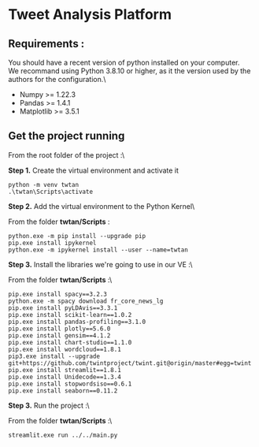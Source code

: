 # Tweet Analysis Platform

## Requirements :
You should have a recent version of python installed on your computer.\
We recommand using Python 3.8.10 or higher, as it the version used by the authors for the configuration.\
- Numpy >= 1.22.3
- Pandas >= 1.4.1
- Matplotlib >= 3.5.1

## Get the project running
From the root folder of the project :\

**Step 1.** Create the virtual environment and activate it

```console
python -m venv twtan
.\twtan\Scripts\activate
```
**Step 2.** Add the virtual environment to the Python Kernel\

From the folder **twtan/Scripts** : 

```console
python.exe -m pip install --upgrade pip
pip.exe install ipykernel 
python.exe -m ipykernel install --user --name=twtan
```

**Step 3.** Install the libraries we're going to use in our VE :\

From the folder **twtan/Scripts** :\ 

```console
pip.exe install spacy==3.2.3
python.exe -m spacy download fr_core_news_lg
pip.exe install pyLDAvis==3.3.1
pip.exe install scikit-learn==1.0.2
pip.exe install pandas-profiling==3.1.0
pip.exe install plotly==5.6.0
pip.exe install gensim==4.1.2
pip.exe install chart-studio==1.1.0
pip.exe install wordcloud==1.8.1
pip3.exe install --upgrade git+https://github.com/twintproject/twint.git@origin/master#egg=twint
pip.exe install streamlit==1.8.1 
pip.exe install Unidecode==1.3.4
pip.exe install stopwordsiso==0.6.1
pip.exe install seaborn==0.11.2
```

**Step 3.** Run the project :\

From the folder **twtan/Scripts** :\ 

```console
streamlit.exe run ../../main.py
```